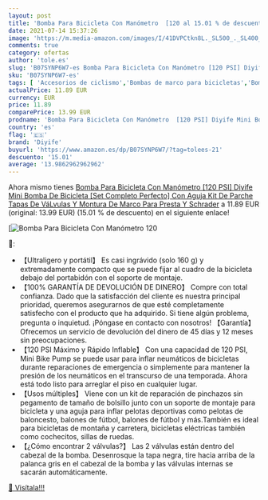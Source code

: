 ```yaml
---
layout: post
title: 'Bomba Para Bicicleta Con Manómetro  [120 al 15.01 % de descuento'
date: 2021-07-14 15:37:26
image: 'https://m.media-amazon.com/images/I/41DVPCtkn8L._SL500_._SL400_.jpg'
comments: true
category: ofertas
author: 'tole.es'
slug: 'B07SYNP6W7-es Bomba Para Bicicleta Con Manómetro [120 PSI] Diyife Mini...'
sku: 'B07SYNP6W7-es'
tags: [ 'Accesorios de ciclismo','Bombas de marco para bicicletas','Bombas para hinchar bicicletas','Ciclismo','Deportes y aire libre','Ropa y equipo para deportes','bicicleta','diyife', ]
actualPrice: 11.89 EUR
currency: EUR
price: 11.89
comparePrice: 13.99 EUR
prodname: 'Bomba Para Bicicleta Con Manómetro  [120 PSI] Diyife Mini Bomba De Bicicleta [Set Completo Perfecto]  Con Aguja  Kit De Parche  Tapas De VáLvulas Y Montura De Marco Para Presta Y Schrader'
country: 'es'
flag: '🇪🇸'
brand: 'Diyife'
buyurl: 'https://www.amazon.es/dp/B07SYNP6W7/?tag=tolees-21'
descuento: '15.01'
average: '13.9862962962962'
---
```


Ahora mismo tienes [Bomba Para Bicicleta Con Manómetro  [120 PSI] Diyife Mini Bomba De Bicicleta [Set Completo Perfecto]  Con Aguja  Kit De Parche  Tapas De VáLvulas Y Montura De Marco Para Presta Y Schrader](https://www.amazon.es/dp/B07SYNP6W7/?tag=tolees-21) a 11.89 EUR (original: 13.99 EUR) (15.01 %  de descuento) en el siguiente enlace!

[![Bomba Para Bicicleta Con Manómetro  [120](https://m.media-amazon.com/images/I/41DVPCtkn8L._SL500_._SL400_.jpg)](https://www.amazon.es/dp/B07SYNP6W7/?tag=tolees-21)

🔎:

- 【Ultraligero y portátil】 Es casi ingrávido (solo 160 g) y extremadamente compacto que se puede fijar al cuadro de la bicicleta debajo del portabidón con el soporte de montaje.
- 【100% GARANTÍA DE DEVOLUCIÓN DE DINERO】 Compre con total confianza. Dado que la satisfacción del cliente es nuestra principal prioridad, queremos asegurarnos de que esté completamente satisfecho con el producto que ha adquirido. Si tiene algún problema, pregunta o inquietud. ¡Póngase en contacto con nosotros! 【Garantía】 Ofrecemos un servicio de devolución del dinero de 45 días y 12 meses sin preocupaciones.
- 【120 PSI Máximo y Rápido Inflable】 Con una capacidad de 120 PSI, Mini Bike Pump se puede usar para inflar neumáticos de bicicletas durante reparaciones de emergencia o simplemente para mantener la presión de los neumáticos en el transcurso de una temporada. Ahora está todo listo para arreglar el piso en cualquier lugar.
- 【Usos múltiples】 Viene con un kit de reparación de pinchazos sin pegamento de tamaño de bolsillo junto con un soporte de montaje para bicicleta y una aguja para inflar pelotas deportivas como pelotas de baloncesto, balones de fútbol, ​​balones de fútbol y más.También es ideal para bicicletas de montaña y carretera, bicicletas eléctricas también como cochecitos, sillas de ruedas.
- 【¿Cómo encontrar 2 válvulas?】 Las 2 válvulas están dentro del cabezal de la bomba. Desenrosque la tapa negra, tire hacia arriba de la palanca gris en el cabezal de la bomba y las válvulas internas se sacarán automáticamente.

[🛒 Visítala!!!](https://www.amazon.es/dp/B07SYNP6W7/?tag=tolees-21)
